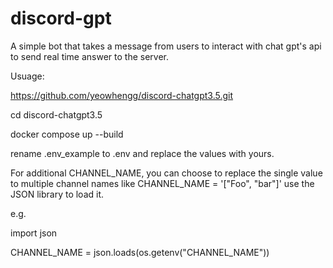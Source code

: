 # discord-gpt

A simple bot that takes a message from users to interact with chat gpt's api to send real time answer to the server.

Usuage:

https://github.com/yeowhengg/discord-chatgpt3.5.git

cd discord-chatgpt3.5

docker compose up --build

rename .env_example to .env and replace the values with yours.

For additional CHANNEL_NAME, you can choose to replace the single value to multiple channel names like CHANNEL_NAME = '["Foo", "bar"]'
use the JSON library to load it.

e.g.

import json

CHANNEL_NAME = json.loads(os.getenv("CHANNEL_NAME"))


